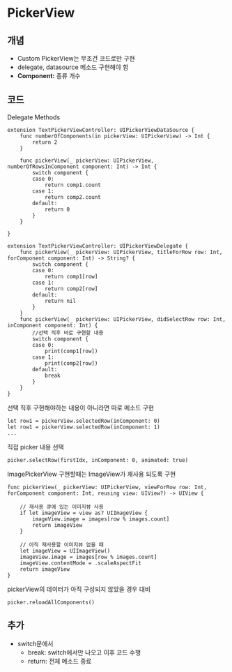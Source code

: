 # PickerView
## 개념
- Custom PickerView는 무조건 코드로만 구현
- delegate, datasource 메소드 구현해야 함
- **Component:** 종류 개수

## 코드
Delegate Methods
```
extension TextPickerViewController: UIPickerViewDataSource {
    func numberOfComponents(in pickerView: UIPickerView) -> Int {
        return 2
    }
    
    func pickerView(_ pickerView: UIPickerView, numberOfRowsInComponent component: Int) -> Int {
        switch component {
        case 0:
            return comp1.count
        case 1:
            return comp2.count
        default:
            return 0
        }
    }

}

extension TextPickerViewController: UIPickerViewDelegate {
    func pickerView(_ pickerView: UIPickerView, titleForRow row: Int, forComponent component: Int) -> String? {
        switch component {
        case 0:
            return comp1[row]
        case 1:
            return comp2[row]
        default:
            return nil
        }
    }
    func pickerView(_ pickerView: UIPickerView, didSelectRow row: Int, inComponent component: Int) {
        //선택 직후 바로 구현할 내용
        switch component {
        case 0:
            print(comp1[row])
        case 1:
            print(comp2[row])
        default:
            break
        }
    }
}

```
선택 직후 구현해야하는 내용이 아니라면 따로 메소드 구현
```
let row1 = pickerView.selectedRow(inComponent: 0)
let row1 = pickerView.selectedRow(inComponent: 1)
...
```
직접 picker 내용 선택
```
picker.selectRow(firstIdx, inComponent: 0, animated: true)
```
ImagePickerView 구현할때는 ImageView가 재사용 되도록 구현
```
func pickerView(_ pickerView: UIPickerView, viewForRow row: Int, forComponent component: Int, reusing view: UIView?) -> UIView {
        
    // 재사용 큐에 있는 이미지뷰 사용
    if let imageView = view as? UIImageView {
        imageView.image = images[row % images.count]
        return imageView
    }
        
    // 아직 재사용할 이미지뷰 없을 때
    let imageView = UIImageView()
    imageView.image = images[row % images.count]
    imageView.contentMode = .scaleAspectFit
    return imageView
}
```
pickerView의 데이터가 아직 구성되지 않았을 경우 대비
```
picker.reloadAllComponents()
```


## 추가
- switch문에서
    - break: switch에서만 나오고 이후 코드 수행
    - return: 전체 메소드 종료